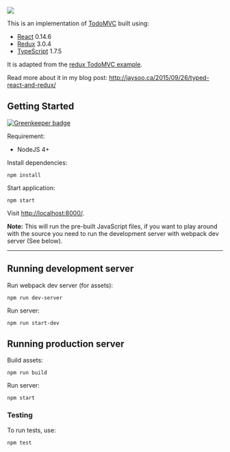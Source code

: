 ![](https://api.travis-ci.org/jaysoo/todomvc-redux-react-typescript.svg)

This is an implementation of [TodoMVC](http://todomvc.com/) built using:

- [React](http://facebook.github.io/react/) 0.14.6
- [Redux](https://github.com/rackt/redux) 3.0.4
- [TypeScript](http://www.typescriptlang.org/) 1.7.5

It is adapted from the [redux TodoMVC example](https://github.com/rackt/redux/tree/master/examples/todomvc).

Read more about it in my blog post: http://jaysoo.ca/2015/09/26/typed-react-and-redux/

## Getting Started

[![Greenkeeper badge](https://badges.greenkeeper.io/dreambo8563/todomvc-redux-react-typescript.svg)](https://greenkeeper.io/)

Requirement:

- NodeJS 4+

Install dependencies:

```
npm install
```

Start application:

```
npm start
```

Visit [http://localhost:8000/](http://localhost:8000/).

**Note:** This will run the pre-built JavaScript files, if you want to play around with the source
you need to run the development server with webpack dev server (See below).

---

## Running development server

Run webpack dev server (for assets):

```
npm run dev-server
```

Run server:

```
npm run start-dev
```

## Running production server

Build assets:

```
npm run build
```

Run server:

```
npm start
```

### Testing

To run tests, use:

```
npm test
```
